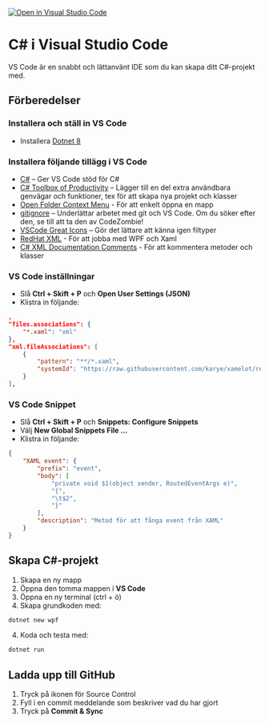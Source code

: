 [![Open in Visual Studio Code](https://classroom.github.com/assets/open-in-vscode-2e0aaae1b6195c2367325f4f02e2d04e9abb55f0b24a779b69b11b9e10269abc.svg)](https://classroom.github.com/online_ide?assignment_repo_id=17998222&assignment_repo_type=AssignmentRepo)
# C# i Visual Studio Code
VS Code är en snabbt och lättanvänt IDE som du kan skapa ditt C#-projekt med.

## Förberedelser

### Installera och ställ in VS Code

* Installera [Dotnet 8](https://dotnet.microsoft.com/en-us/download/dotnet/thank-you/sdk-8.0.404-windows-x64-installer)

### Installera följande tillägg i VS Code

* [C#](https://marketplace.visualstudio.com/items?itemName=ms-dotnettools.csharp) – Ger VS Code stöd för C#
* [C# Toolbox of Productivity](https://marketplace.visualstudio.com/items?itemName=RichardZampieriprog.csharp-snippet-productivity) – Lägger till en del extra användbara genvägar och funktioner, tex för att skapa nya projekt och klasser
* [Open Folder Context Menu](https://marketplace.visualstudio.com/items?itemName=chrisdias.vscode-opennewinstance) - För att enkelt öppna en mapp
* [gitignore](https://marketplace.visualstudio.com/items?itemName=codezombiech.gitignore) – Underlättar arbetet med git och VS Code. Om du söker efter den, se till att ta den av CodeZombie!
* [VSCode Great Icons](https://marketplace.visualstudio.com/items?itemName=emmanuelbeziat.vscode-great-icons) – Gör det lättare att känna igen filtyper
* [RedHat XML](https://marketplace.visualstudio.com/items?itemName=redhat.vscode-xml) - För att jobba med WPF och Xaml
* [C# XML Documentation Comments](https://marketplace.visualstudio.com/items?itemName=k--kato.docomment) - För att kommentera metoder och klasser

### VS Code inställningar

* Slå **Ctrl + Skift + P** och **Open User Settings (JSON)**
* Klistra in följande:

```JSON
,
"files.associations": {
    "*.xaml": "xml"
},
"xml.fileAssociations": [
    {
        "pattern": "**/*.xaml",
        "systemId": "https://raw.githubusercontent.com/karye/xamelot/refs/heads/master/syntax/xaml.xsd"
    }
],
```

### VS Code Snippet

* Slå **Ctrl + Skift + P** och **Snippets: Configure Snippets**
* Välj **New Global Snippets File ...**
* Klistra in följande:

```JSON
{
    "XAML event": {
		"prefix": "event",
		"body": [
			"private void $1(object sender, RoutedEventArgs e)",
			"{",
			"\t$2",
			"}"
		],
		"description": "Metod för att fånga event från XAML"
	}
}
```

## Skapa C#-projekt

1. Skapa en ny mapp
2. Öppna den tomma mappen i **VS Code**
3. Öppna en ny terminal (ctrl + ö)
4. Skapa grundkoden med:

```bash
dotnet new wpf
```
4. Koda och testa med:

```bash
dotnet run
```

## Ladda upp till GitHub

1. Tryck på ikonen för Source Control
2. Fyll i en commit meddelande som beskriver vad du har gjort
3. Tryck på **Commit & Sync**

